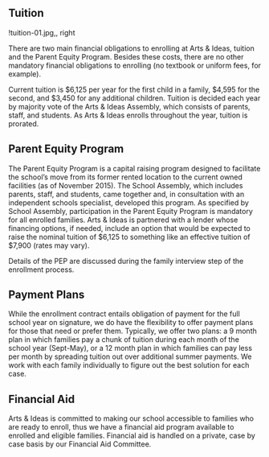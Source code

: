 Tuition 
---

!tuition-01.jpg,, right

There are two main financial obligations to enrolling at Arts & Ideas, tuition
and the Parent Equity Program. Besides these costs, there are no other
mandatory financial obligations to enrolling (no textbook or uniform fees, for
example).

Current tuition is $6,125 per year for the first child in a family, $4,595
 for the second, and $3,450 for any additional children. Tuition is decided
 each year by majority vote of the Arts & Ideas Assembly, which consists of
 parents, staff, and students. As Arts & Ideas enrolls throughout the year,
 tuition is prorated.

## Parent Equity Program

The Parent Equity Program is a capital raising program designed to facilitate
the school’s move from its former rented location to the current owned
facilities (as of November 2015). The School Assembly, which includes parents,
staff, and students, came together and, in consultation with an independent
schools specialist, developed this program. As specified by School Assembly,
participation in the Parent Equity Program is mandatory for all enrolled
families. Arts & Ideas is partnered with a lender whose
financing options, if needed, include an option that would be expected to
raise the nominal tuition of $6,125 to something like an effective tuition of
$7,900 (rates may vary).

Details of the PEP are discussed during the family interview step of
the enrollment process. 

## Payment Plans

While the enrollment contract entails obligation of payment for the full
school year on signature, we do have the flexibility to offer payment plans
for those that need or prefer them. Typically, we offer two plans: a 9 month
plan in which families pay a chunk of tuition during each month of the school
year (Sept-May), or a 12 month plan in which families can pay less per month
by spreading tuition out over additional summer payments. We work with each
family individually to figure out the best solution for each case.

## Financial Aid

Arts & Ideas is committed to making our school accessible to families who are
ready to enroll, thus we have a financial aid program available to enrolled
and eligible families. Financial aid is handled on a private, case by case
basis by our Financial Aid Committee.


